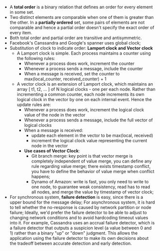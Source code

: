 * A **total order** is a binary relation that defines an order for every element in some set.
* Two distinct elements are comparable when one of them is greater than the other. In a **partially ordered** set, some pairs of elements are not comparable and hence a partial order doesn't specify the exact order of every item.
* Both total order and partial order are transitive and antisymmetric.
* Facebook's Canssandra and Google's spanner uses global clock;
* Substitution of clock to indicate order: **Lamport clock and Vector clock**
	* A Lamport clock is simple. Each process maintains a counter using the following rules:
		* Whenever a process does work, increment the counter
		* Whenever a process sends a message, include the counter
		* When a message is received, set the counter to max(local_counter, received_counter) + 1
	* A vector clock is an extension of Lamport clock, which maintains an array [ t1, t2, ... ] of N logical clocks - one per each node. Rather than incrementing a common counter, each node increments its own logical clock in the vector by one on each internal event. Hence the update rules are:
		* Whenever a process does work, increment the logical clock value of the node in the vector
		* Whenever a process sends a message, include the full vector of logical clocks
		* When a message is received:
			* update each element in the vector to be max(local, received)
			* increment the logical clock value representing the current node in the vector
		* **Use cases of Vector Clock**:
			* Git branch merge: key point is that vector merge is completely independent of value merge, you can define any rule regarding value merge; there exists timestamp conflict, you have to define the behavior of value merge when conflict happens;
			* Dynamo of Amazon: write is fast, you only need to write to one node, to guarantee weak consistency, read has to read all nodes, and merge the value by timestamp of vector clock;
* For synchronous system, **failure detection** is easy, since there is a upper bound for the message delay; For asynchronous system, it is hard to tell whether the no-response is caused by network partition or node failure; Ideally, we'd prefer the failure detector to be able to adjust to changing network conditions and to avoid hardcoding timeout values into it. For example, Cassandra uses an accrual failure detector, which is a failure detector that outputs a suspicion level (a value between 0 and 1) rather than a binary "up" or "down" judgment. This allows the application using the failure detector to make its own decisions about the tradeoff between accurate detection and early detection.
